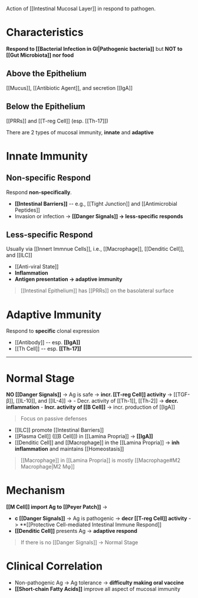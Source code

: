 Action of [[Intestinal Mucosal Layer]] in respond to pathogen.

# Characteristics
**Respond to [[Bacterial Infection in GI|Pathogenic bacteria]]** but **NOT to [[Gut Microbiota]] nor food**

## Above the Epithelium
[[Mucus]], [[Antibiotic Agent]], and secretion [[IgA]]

## Below the Epithelium
[[PRRs]] and [[T-reg Cell]] (esp. [[Th-17]])

There are 2 types of mucosal immunity, **innate** and **adaptive**

# Innate Immunity
## Non-specific Respond
Respond **non-specifically**. 
- **[[Intestinal Barriers]]** -- e.g., [[Tight Junction]] and [[Antimicrobial Peptides]]
- Invasion or infection -> **[[Danger Signals]] -> less-specific responds** 

## Less-specific Respond
Usually via [[Innert Immnue Cells]], i.e., [[Macrophage]], [[Denditic Cell]], and [[ILC]]
- [[Anti-viral State]]
- **Inflammation**
- **Antigen presentation -> adaptive immunity**
> [[Intestinal Epithelium]] has [[PRRs]] on the basolateral surface

# Adaptive Immunity
Respond to **specific** clonal expression
- [[Antibody]] -- esp. **[[IgA]]**
- [[Th Cell]] -- esp. **[[Th-17]]**

---

# Normal Stage
**NO [[Danger Signals]]** -> Ag is safe -> **incr. [[T-reg Cell]] activity** -> [[TGF-β]], [[IL-10]], and [[IL-4]] ->
	- Decr. activity of [[Th-1]], [[Th-2]] -> **decr. inflammation**
	- **Incr. activity of [[B Cell]]** -> incr. production of [[IgA]] 
> Focus on passive defenses
- [[ILC]] promote [[Intestinal Barriers]]
- [[Plasma Cell]] ([[B Cell]]) in [[Lamina Propria]] -> **[[IgA]]**
- [[Denditic Cell]] and [[Macrophage]] in the [[Lamina Propria]] -> **inh inflammation** and maintains [[Homeostasis]]
> [[Macrophage]] in [[Lamina Propria]] is mostly [[Macrophage#M2 Macrophage|M2 Mφ]]

# Mechanism
**[[M Cell]] import Ag to [[Peyer Patch]]** ->
- **c [[Danger Signals]]** -> Ag is pathogenic -> **decr [[T-reg Cell]] activity** -> **[[Protective Cell-mediated Intestinal Immune Respond]]
- **[[Denditic Cell]]** presents Ag -> **adaptive respond**
> If there is no [[Danger Signals]] -> Normal Stage

# Clinical Correlation
- Non-pathogenic Ag -> Ag tolerance -> **difficulty making oral vaccine**
- **[[Short-chain Fatty Acids]]** improve all aspect of mucosal immunity